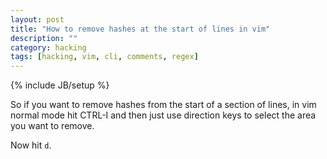 ```yaml
---
layout: post
title: "How to remove hashes at the start of lines in vim"
description: ""
category: hacking 
tags: [hacking, vim, cli, comments, regex]
---
```

{% include JB/setup %}

So if you want to remove hashes from the start of a section of lines, in vim normal mode hit CTRL-I and then just use direction keys to select the area you want to remove.

Now hit `d`.
